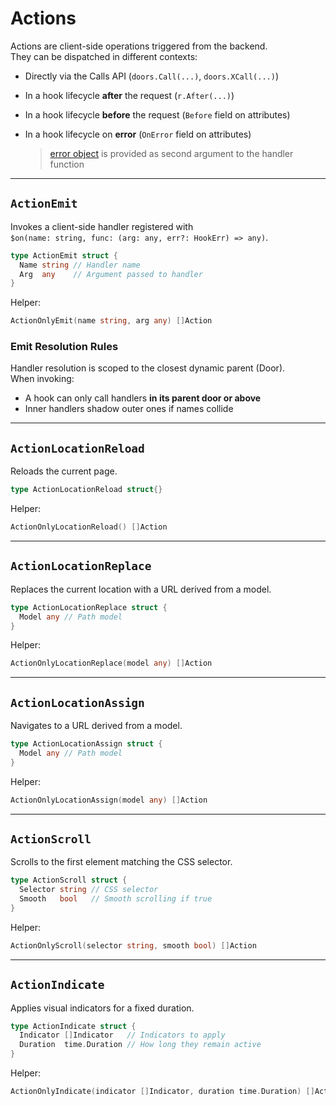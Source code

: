 # Actions

Actions are client-side operations triggered from the backend.  
They can be dispatched in different contexts:

- Directly via the Calls API (`doors.Call(...)`, `doors.XCall(...)`)
- In a hook lifecycle **after** the request (`r.After(...)`)
- In a hook lifecycle **before** the request (`Before` field on attributes)
- In a hook lifecycle on **error** (`OnError` field on attributes)

  > [error object](./12-javascript.md) is provided as second argument to the handler function 

---


## `ActionEmit`

Invokes a client-side handler registered with  
`$on(name: string, func: (arg: any, err?: HookErr) => any)`.

```go
type ActionEmit struct {
  Name string // Handler name
  Arg  any    // Argument passed to handler
}
```

Helper:

```go
ActionOnlyEmit(name string, arg any) []Action
```

### Emit Resolution Rules

Handler resolution is scoped to the closest dynamic parent (Door).  
When invoking:

- A hook can only call handlers **in its parent door or above**  
- Inner handlers shadow outer ones if names collide

---

## `ActionLocationReload`

Reloads the current page.

```go
type ActionLocationReload struct{}
```

Helper:

```go
ActionOnlyLocationReload() []Action
```

---

## `ActionLocationReplace`

Replaces the current location with a URL derived from a model.

```go
type ActionLocationReplace struct {
  Model any // Path model
}
```

Helper:

```go
ActionOnlyLocationReplace(model any) []Action
```

---

## `ActionLocationAssign`

Navigates to a URL derived from a model.

```go
type ActionLocationAssign struct {
  Model any // Path model
}
```

Helper:

```go
ActionOnlyLocationAssign(model any) []Action
```

---

## `ActionScroll`

Scrolls to the first element matching the CSS selector.

```go
type ActionScroll struct {
  Selector string // CSS selector
  Smooth   bool   // Smooth scrolling if true
}
```

Helper:

```go
ActionOnlyScroll(selector string, smooth bool) []Action
```

---

## `ActionIndicate`

Applies visual indicators for a fixed duration.

```go
type ActionIndicate struct {
  Indicator []Indicator   // Indicators to apply
  Duration  time.Duration // How long they remain active
}
```

Helper:

```go
ActionOnlyIndicate(indicator []Indicator, duration time.Duration) []Action
```

